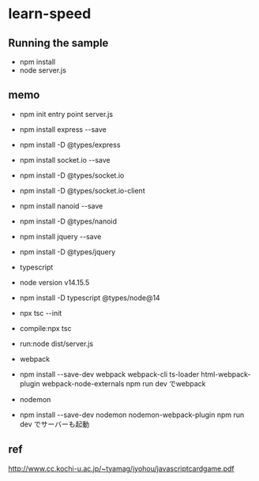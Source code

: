 # learn-speed

## Running the sample
- npm install
- node server.js

## memo
- npm init
entry point server.js
- npm install express --save
- npm install -D @types/express
- npm install socket.io --save
- npm install -D @types/socket.io
- npm install -D @types/socket.io-client
- npm install nanoid --save
- npm install -D @types/nanoid
- npm install jquery --save
- npm install -D @types/jquery

- typescript
- node version v14.15.5
- npm install -D typescript @types/node@14
- npx tsc --init

- compile:npx tsc
- run:node dist/server.js

- webpack
- npm install --save-dev webpack webpack-cli ts-loader html-webpack-plugin webpack-node-externals
npm run dev でwebpack

- nodemon
- npm install --save-dev nodemon nodemon-webpack-plugin
npm run dev でサーバーも起動

## ref
http://www.cc.kochi-u.ac.jp/~tyamag/jyohou/javascriptcardgame.pdf
